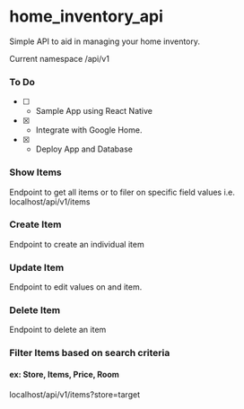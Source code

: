# home_inventory_api
Simple API to aid in managing your home inventory.

Current namespace /api/v1

### To Do
- [ ] - Sample App using React Native
- [x] - Integrate with Google Home.
- [x] - Deploy App and Database

### Show Items
Endpoint to get all items or to filer on specific field values i.e. 
localhost/api/v1/items

### Create Item
Endpoint to create an individual item

### Update Item
Endpoint to edit values on and item.

### Delete Item 
Endpoint to delete an item

### Filter Items based on search criteria
#### ex: Store, Items, Price, Room
localhost/api/v1/items?store=target

